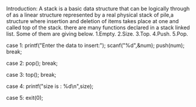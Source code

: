 
Introduction:
A stack is a basic data structure that can be logically through of as a linear structure represented by a real physical stack of pile,a structure where insertion and deletion of items takes place at one and called top of the stack.
there are many functions declared in a stack linked list. Some of them are giving below.
1.Empty.
2.Size.
3.Top.
4.Push.
5.Pop.

case 1:
printf("Enter the data to insert:");
scanf("%d",&num);
push(num);
break;

case 2:
pop();
break;

case 3:
top();
break;

case 4:
printf("size is : %d\n",size);

case 5:
exit(0);
